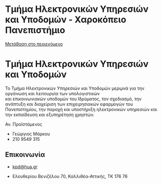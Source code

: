Τμήμα Ηλεκτρονικών Υπηρεσιών και Υποδομών - Χαροκόπειο Πανεπιστήμιο
===============

[Μετάβαση στο περιεχόμενο](https://www.hua.gr/administrative-serv/%CF%84%CE%BC%CE%AE%CE%BC%CE%B1-%CE%B7%CE%BB%CE%B5%CE%BA%CF%84%CF%81%CE%BF%CE%BD%CE%B9%CE%BA%CF%8E%CE%BD-%CF%85%CF%80%CE%B7%CF%81%CE%B5%CF%83%CE%B9%CF%8E%CE%BD-%CE%BA%CE%B1%CE%B9-%CF%85%CF%80%CE%BF/#content "Μετάβαση στο περιεχόμενο")

Τμήμα Ηλεκτρονικών Υπηρεσιών και Υποδομών
=========================================

Το Τμήμα Ηλεκτρονικών Υπηρεσιών και Υποδομών μεριμνά για την οργάνωση και λειτουργία των υπολογιστικών  
και επικοινωνιακών υποδομών του Ιδρύματος, τον σχεδιασμό, την ανάπτυξη και διαχείριση των επιχειρησιακών εφαρμογών του Πανεπιστημίου, την παροχή και υποστήριξη ηλεκτρονικών υπηρεσιών και την εκπαίδευση και εξυπηρέτηση χρηστών.

Αν. Προϊστάμενος

*   Γεώργιος Μάρκου
*   210 9549 315

Επικοινωνία
-----------

*   kpd@hua.gr

*   Ελευθερίου Βενιζέλου 70, Καλλιθέα-Αττικής, ΤΚ 176 76
